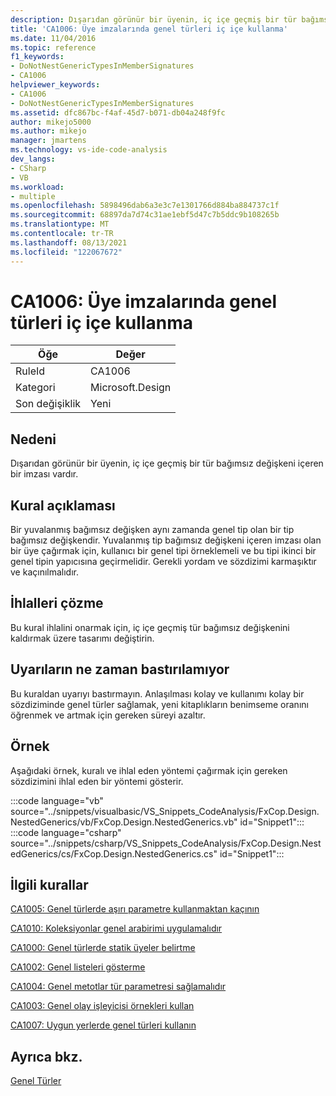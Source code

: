 ```yaml
---
description: Dışarıdan görünür bir üyenin, iç içe geçmiş bir tür bağımsız değişkeni içeren bir imzası vardır.
title: 'CA1006: Üye imzalarında genel türleri iç içe kullanma'
ms.date: 11/04/2016
ms.topic: reference
f1_keywords:
- DoNotNestGenericTypesInMemberSignatures
- CA1006
helpviewer_keywords:
- CA1006
- DoNotNestGenericTypesInMemberSignatures
ms.assetid: dfc867bc-f4af-45d7-b071-db04a248f9fc
author: mikejo5000
ms.author: mikejo
manager: jmartens
ms.technology: vs-ide-code-analysis
dev_langs:
- CSharp
- VB
ms.workload:
- multiple
ms.openlocfilehash: 5898496dab6a3e3c7e1301766d884ba884737c1f
ms.sourcegitcommit: 68897da7d74c31ae1ebf5d47c7b5ddc9b108265b
ms.translationtype: MT
ms.contentlocale: tr-TR
ms.lasthandoff: 08/13/2021
ms.locfileid: "122067672"
---
```

# <a name="ca1006-do-not-nest-generic-types-in-member-signatures"></a>CA1006: Üye imzalarında genel türleri iç içe kullanma

|Öğe|Değer|
|-|-|
|RuleId|CA1006|
|Kategori|Microsoft.Design|
|Son değişiklik|Yeni|

## <a name="cause"></a>Nedeni
Dışarıdan görünür bir üyenin, iç içe geçmiş bir tür bağımsız değişkeni içeren bir imzası vardır.

## <a name="rule-description"></a>Kural açıklaması
Bir yuvalanmış bağımsız değişken aynı zamanda genel tip olan bir tip bağımsız değişkendir. Yuvalanmış tip bağımsız değişkeni içeren imzası olan bir üye çağırmak için, kullanıcı bir genel tipi örneklemeli ve bu tipi ikinci bir genel tipin yapıcısına geçirmelidir. Gerekli yordam ve sözdizimi karmaşıktır ve kaçınılmalıdır.

## <a name="how-to-fix-violations"></a>İhlalleri çözme
Bu kural ihlalini onarmak için, iç içe geçmiş tür bağımsız değişkenini kaldırmak üzere tasarımı değiştirin.

## <a name="when-to-suppress-warnings"></a>Uyarıların ne zaman bastırılamıyor
Bu kuraldan uyarıyı bastırmayın. Anlaşılması kolay ve kullanımı kolay bir sözdiziminde genel türler sağlamak, yeni kitaplıkların benimseme oranını öğrenmek ve artmak için gereken süreyi azaltır.

## <a name="example"></a>Örnek
Aşağıdaki örnek, kuralı ve ihlal eden yöntemi çağırmak için gereken sözdizimini ihlal eden bir yöntemi gösterir.

:::code language="vb" source="../snippets/visualbasic/VS_Snippets_CodeAnalysis/FxCop.Design.NestedGenerics/vb/FxCop.Design.NestedGenerics.vb" id="Snippet1":::
:::code language="csharp" source="../snippets/csharp/VS_Snippets_CodeAnalysis/FxCop.Design.NestedGenerics/cs/FxCop.Design.NestedGenerics.cs" id="Snippet1":::

## <a name="related-rules"></a>İlgili kurallar
[CA1005: Genel türlerde aşırı parametre kullanmaktan kaçının](/dotnet/fundamentals/code-analysis/quality-rules/ca1005)

[CA1010: Koleksiyonlar genel arabirimi uygulamalıdır](/dotnet/fundamentals/code-analysis/quality-rules/ca1010)

[CA1000: Genel türlerde statik üyeler belirtme](/dotnet/fundamentals/code-analysis/quality-rules/ca1000)

[CA1002: Genel listeleri gösterme](/dotnet/fundamentals/code-analysis/quality-rules/ca1002)

[CA1004: Genel metotlar tür parametresi sağlamalıdır](../code-quality/ca1004.md)

[CA1003: Genel olay işleyicisi örnekleri kullan](/dotnet/fundamentals/code-analysis/quality-rules/ca1003)

[CA1007: Uygun yerlerde genel türleri kullanın](../code-quality/ca1007.md)

## <a name="see-also"></a>Ayrıca bkz.
[Genel Türler](/dotnet/csharp/programming-guide/generics/index)
